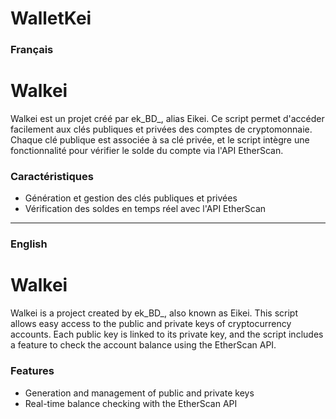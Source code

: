 # WalletKei

### Français

# Walkei

Walkei est un projet créé par ek_BD_, alias Eikei. Ce script permet d'accéder facilement aux clés publiques et privées des comptes de cryptomonnaie. Chaque clé publique est associée à sa clé privée, et le script intègre une fonctionnalité pour vérifier le solde du compte via l'API EtherScan. 

### Caractéristiques

- Génération et gestion des clés publiques et privées
- Vérification des soldes en temps réel avec l'API EtherScan

---

### English

# Walkei

Walkei is a project created by ek_BD_, also known as Eikei. This script allows easy access to the public and private keys of cryptocurrency accounts. Each public key is linked to its private key, and the script includes a feature to check the account balance using the EtherScan API.

### Features

- Generation and management of public and private keys
- Real-time balance checking with the EtherScan API
